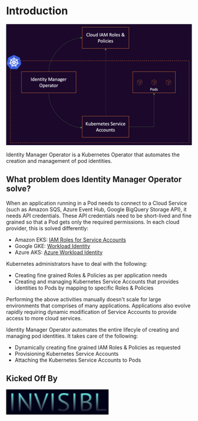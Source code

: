 # Introduction

![high-level-overview](./assets/overview.png)

Identity Manager Operator is a Kubernetes Operator that automates the creation and management of pod identities.

## What problem does Identity Manager Operator solve?

When an application running in a Pod needs to connect to a Cloud Service (such as Amazon SQS, Azure Event Hub, Google BigQuery Storage API), it needs API credentials. These API credentials need to be short-lived and fine grained so that a Pod gets only the required permissions. In each cloud provider, this is solved differently:

- Amazon EKS: <a href="https://docs.aws.amazon.com/eks/latest/userguide/iam-roles-for-service-accounts.html" target="_blank">IAM Roles for Service Accounts</a>
- Google GKE: <a href="https://cloud.google.com/kubernetes-engine/docs/concepts/workload-identity" target="_blank">Workload Identity</a>
- Azure AKS: <a href="https://azure.github.io/azure-workload-identity/docs/introduction.html" target="_blank">Azure Workload Identity</a>

Kubernetes administrators have to deal with the following:

- Creating fine grained Roles & Policies as per application needs
- Creating and managing Kubernetes Service Accounts that provides identities to Pods by mapping to specific Roles & Policies

Performing the above activities manually doesn't scale for large environments that comprises of many applications. Applications also evolve rapidly requiring dynamic modification of Service Accounts to provide access to more cloud services.

Identity Manager Operator automates the entire lifecyle of creating and managing pod identities. It takes care of the following:

- Dynamically creating fine grained IAM Roles & Policies as requested
- Provisioning Kubernetes Service Accounts
- Attaching the Kubernetes Service Accounts to Pods

## Kicked Off By

[![invisibl-cloud-logo](./assets/invisibl-cloud-logo.png)](https://invisibl.io)
